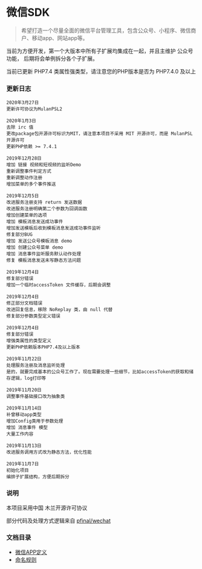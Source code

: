 微信SDK
===
>希望打造一个尽量全面的微信平台管理工具，包含公众号、小程序、微信商户、移动app、网站app等。


当前为方便开发，第一个大版本中所有子扩展均集成在一起，并且主维护 公众号 功能， 后期将会单例拆分各个子扩展。

当前已更新 PHP7.4 类属性强类型，请注意您的PHP版本是否为 PHP7.4.0 及以上


### 更新日志
    
    2020年3月27日
    更新许可协议为MulanPSL2

    2020年1月3日
    去除 irc 值
    更改package包开源许可标识为MIT，请注意本项目不采用 MIT 开源许可，而是 MulanPSL 开源许可
    更新PHP依赖 >= 7.4.1
    
    2019年12月28日
    增加 链接 视频和短视频的监听Demo
    重新调整事件判定方式
    重新调整动作注册
    增加菜单的多个事件推送
    
    2019年12月5日
    改进服务注册支持 return 发送数据
    改进服务注册明确第二个参数为回调函数
    增加创建菜单的选项
    增加 模板消息发送成功事件
    增加发送模板后收到模板消息发送成功事件监听
    修复部分BUG
    增加 发送公众号模板消息 demo
    增加 创建公众号菜单 demo
    增加 消息事件监听服务默认动作处理
    修复 模板消息发送未写静态方法问题
    
    2019年12月4日
    修复部分错误
    增加一个临时accessToken 文件缓存，后期会调整
    
    2019年12月4日
    修正部分文档错误
    改进回复信息，移除 NoReplay 类，由 null 代替
    修复部分参数类型定义错误

    2019年12月4日
    修复部分错误
    增强类属性的类型定义
    更新PHP依赖版本PHP7.4及以上版本

    2019年11月22日
    处理服务注册及消息监听处理
    是的，就要完成基本的公众号工作了。现在需要处理一些细节，比如accessToken的获取和储存逻辑，log打印等

    2019年11月20日
    调整事件基础接口改为抽象类

    2019年11月14日
    补曾移动app类型
    增加Config类用于参数处理
    增加 消息事件 模型
    大量工作内容
    
    2019年11月13日
    改进服务调用方式改为静态方法，优化性能
    
    2019年11月7日
    初始化项目
    编排子扩展结构，方便后期拆分

### 说明 
本项目采用中国 木兰开源许可协议 

部分代码及处理方式逻辑来自 [pfinal/wechat](https://github.com/pfinal/wechat)


### 文档目录
* [微信APP定义](/doc/AppType.md)
* [命名规则](/doc/NamingRules.md)
